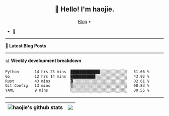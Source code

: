 <h2 align="center">👋 Hello! I'm haojie.</h2>
<p align="center">
  <a href="https://aoyouer.com">Blog</a> •
</p>


- 🔭 


-------

**📝 Latest Blog Posts**


-------

📊 **Weekly development breakdown**
<!--START_SECTION:waka-->

```txt
Python       14 hrs 23 mins  █████████████░░░░░░░░░░░░   51.66 %
Go           12 hrs 14 mins  ███████████░░░░░░░░░░░░░░   43.92 %
Rust         43 mins         ▓░░░░░░░░░░░░░░░░░░░░░░░░   02.61 %
Git Config   13 mins         ▒░░░░░░░░░░░░░░░░░░░░░░░░   00.83 %
YAML         9 mins          ░░░░░░░░░░░░░░░░░░░░░░░░░   00.55 %
```

<!--END_SECTION:waka-->

-------



| <img align="center" src="https://github-readme-stats.vercel.app/api?username=haojie06&show_icons=true&theme=graywhite&show_icons=true&count_private=true&include_all_commits=true&hide_border=true" alt="haojie's github stats" /> | <img align="center" src="https://github-readme-stats.vercel.app/api/top-langs/?username=haojie06&layout=compact&theme=graywhite&hide_border=true&hide=css,html" /> |
| ------------- | ------------- |



